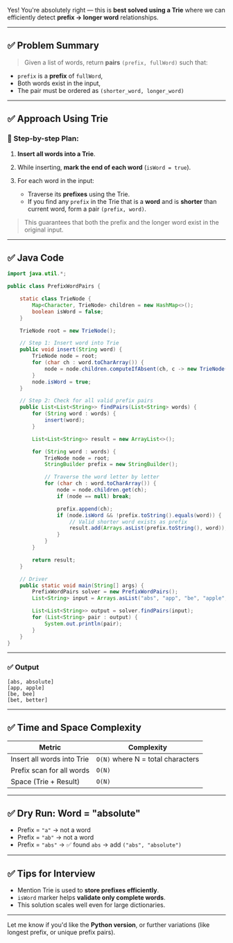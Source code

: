 Yes! You're absolutely right — this is **best solved using a Trie** where we can efficiently detect **prefix → longer word** relationships.

---

## ✅ Problem Summary

> Given a list of words, return **pairs** `(prefix, fullWord)` such that:

* `prefix` is a **prefix** of `fullWord`,
* Both words exist in the input,
* The pair must be ordered as `(shorter_word, longer_word)`

---

## ✅ Approach Using Trie

### 🔧 Step-by-step Plan:

1. **Insert all words into a Trie**.
2. While inserting, **mark the end of each word** (`isWord = true`).
3. For each word in the input:

   * Traverse its **prefixes** using the Trie.
   * If you find any `prefix` in the Trie that is a **word** and is **shorter** than current word, form a pair `(prefix, word)`.

> This guarantees that both the prefix and the longer word exist in the original input.

---

## ✅ Java Code

```java
import java.util.*;

public class PrefixWordPairs {

    static class TrieNode {
        Map<Character, TrieNode> children = new HashMap<>();
        boolean isWord = false;
    }

    TrieNode root = new TrieNode();

    // Step 1: Insert word into Trie
    public void insert(String word) {
        TrieNode node = root;
        for (char ch : word.toCharArray()) {
            node = node.children.computeIfAbsent(ch, c -> new TrieNode());
        }
        node.isWord = true;
    }

    // Step 2: Check for all valid prefix pairs
    public List<List<String>> findPairs(List<String> words) {
        for (String word : words) {
            insert(word);
        }

        List<List<String>> result = new ArrayList<>();

        for (String word : words) {
            TrieNode node = root;
            StringBuilder prefix = new StringBuilder();

            // Traverse the word letter by letter
            for (char ch : word.toCharArray()) {
                node = node.children.get(ch);
                if (node == null) break;

                prefix.append(ch);
                if (node.isWord && !prefix.toString().equals(word)) {
                    // Valid shorter word exists as prefix
                    result.add(Arrays.asList(prefix.toString(), word));
                }
            }
        }

        return result;
    }

    // Driver
    public static void main(String[] args) {
        PrefixWordPairs solver = new PrefixWordPairs();
        List<String> input = Arrays.asList("abs", "app", "be", "apple", "bee", "better", "bet", "absolute");

        List<List<String>> output = solver.findPairs(input);
        for (List<String> pair : output) {
            System.out.println(pair);
        }
    }
}
```

---

### ✅ Output

```
[abs, absolute]
[app, apple]
[be, bee]
[bet, better]
```

---

## ✅ Time and Space Complexity

| Metric                     | Complexity                        |
| -------------------------- | --------------------------------- |
| Insert all words into Trie | `O(N)` where N = total characters |
| Prefix scan for all words  | `O(N)`                            |
| Space (Trie + Result)      | `O(N)`                            |

---

## ✅ Dry Run: Word = "absolute"

* Prefix = `"a"` → not a word
* Prefix = `"ab"` → not a word
* Prefix = `"abs"` → ✅ found `abs` → add `("abs", "absolute")`

---

## ✅ Tips for Interview

* Mention Trie is used to **store prefixes efficiently**.
* `isWord` marker helps **validate only complete words**.
* This solution scales well even for large dictionaries.

---

Let me know if you'd like the **Python version**, or further variations (like longest prefix, or unique prefix pairs).

